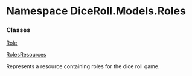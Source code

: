 # <a id="DiceRoll_Models_Roles"></a> Namespace DiceRoll.Models.Roles

### Classes

 [Role](DiceRoll.Models.Roles.Role.md)

 [RolesResources](DiceRoll.Models.Roles.RolesResources.md)

Represents a resource containing roles for the dice roll game.

